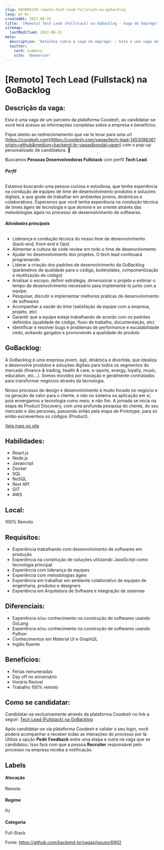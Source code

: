 ```yaml
---
slug: 984094139-remoto-tech-lead-fullstack-na-gobacklog
lang: pt-br
createdAt: 2021-08-31
title: '[Remoto] Tech Lead (Fullstack) na GoBacklog - Vaga de Emprego'
sitemap:
  lastModified: 2021-08-31
meta:
  description: 'Detalhes sobre a vaga de emprego: : Esta é uma vaga de um parceiro da plataforma Coodesh, ao candidatar-se você terá acesso as informações completas sobre a empresa e benefícios.  Fique atento ao redirecionamento que vai te levar para uma url [https://coodesh.com](https://coodesh.com/vagas/tech-lead-145309636?origin=github&medium=backend-br-vagas&modal=open) com o pop-up personalizado de candidatura. 👋 <p>Buscamos <strong>Pessoas Desenvolvedoras Fullstack</strong> com perfil <strong>Tech Lead</strong>.</p> <h6><strong>Perfil</strong></h6> <p>Estamos buscando uma pessoa curiosa e estudiosa, que tenha experiência na condução de equipes de time de desenvolvimento produtos e soluções digitais, e que goste de trabalhar em ambientes jovens, dinâmicos e colaborativos. Esperamos que você tenha experiência na condução técnica de times ágeis de tecnologia e que domine e se oriente através das metodologias ágeis no processo de desenvolvimento de softwares.</p> <h6><strong>Atividades principais</strong></h6> <ul> <li>Liderança e condução técnica do nosso time de desenvolvimento (back-end, front-end e Ops)</li> <li>Alimentar a cultura de code review em todo o time de desenvolvimento</li> <li>Ajudar no desenvolvimento dos projetos. O tech lead continuará programando</li> <li>Liderar a criação dos padrões de desenvolvimento da GoBacklog (parâmetros de qualidade para o código, boilerplates, componentização e reutilização de código)</li> <li>Analisar o escopo, definir estratégia, dimensionar o projeto e estimar o tempo de desenvolvimento necessário para implementá-lo junto com a equipe.</li> <li>Pesquisar, discutir e implementar melhores práticas de desenvolvimento de softwares&nbsp;</li> <li>Acompanhar a saúde do time (satisfação da equipe com a empresa, projeto, etc)</li> <li>Garantir que a equipe esteja trabalhando de acordo com os padrões definidos (qualidade de código, fluxo de trabalho, documentação, etc)</li> <li>Identificar e resolver bugs e problemas de performance e escalabilidade cedo, evitando gargalos e promovendo a qualidade do produto</li> </ul> <p></p>'
  twitter:
    card: summary
    site: '@nawarian'
---
```


# [Remoto] Tech Lead (Fullstack) na GoBacklog

## Descrição da vaga: 
Esta é uma vaga de um parceiro da plataforma Coodesh, ao candidatar-se você terá acesso as informações completas sobre a empresa e benefícios.


Fique atento ao redirecionamento que vai te levar para uma url [https://coodesh.com](https://coodesh.com/vagas/tech-lead-145309636?origin=github&medium=backend-br-vagas&modal=open) com o pop-up personalizado de candidatura. 👋
<p>Buscamos <strong>Pessoas Desenvolvedoras Fullstack</strong> com perfil <strong>Tech Lead</strong>.</p>
<h6><strong>Perfil</strong></h6>
<p>Estamos buscando uma pessoa curiosa e estudiosa, que tenha experiência na condução de equipes de time de desenvolvimento produtos e soluções digitais, e que goste de trabalhar em ambientes jovens, dinâmicos e colaborativos. Esperamos que você tenha experiência na condução técnica de times ágeis de tecnologia e que domine e se oriente através das metodologias ágeis no processo de desenvolvimento de softwares.</p>
<h6><strong>Atividades principais</strong></h6>
<ul>
<li>Liderança e condução técnica do nosso time de desenvolvimento (back-end, front-end e Ops)</li>
<li>Alimentar a cultura de code review em todo o time de desenvolvimento</li>
<li>Ajudar no desenvolvimento dos projetos. O tech lead continuará programando</li>
<li>Liderar a criação dos padrões de desenvolvimento da GoBacklog (parâmetros de qualidade para o código, boilerplates, componentização e reutilização de código)</li>
<li>Analisar o escopo, definir estratégia, dimensionar o projeto e estimar o tempo de desenvolvimento necessário para implementá-lo junto com a equipe.</li>
<li>Pesquisar, discutir e implementar melhores práticas de desenvolvimento de softwares&nbsp;</li>
<li>Acompanhar a saúde do time (satisfação da equipe com a empresa, projeto, etc)</li>
<li>Garantir que a equipe esteja trabalhando de acordo com os padrões definidos (qualidade de código, fluxo de trabalho, documentação, etc)</li>
<li>Identificar e resolver bugs e problemas de performance e escalabilidade cedo, evitando gargalos e promovendo a qualidade do produto</li>
</ul>
<p></p>

## GoBacklog: 
 <p>A GoBacklog é uma empresa jovem, ágil, dinâmica e divertida, que idealiza e desenvolve produtos e soluções digitais para todos os segmentos do mercado (finance &amp; trading, health &amp; care, e-sports, energy, loyalty, music, education, etc...). Somos movidos por inovação e geralmente contratados para transformar negócios através da tecnologia.</p>
<p>Nosso processo de design e desenvolvimento é muito focado no negócio e na geração de valor para o cliente, e não no sistema ou aplicação em si, pois enxergamos a tecnologia como meio, e não fim. A jornada se inicia na etapa de Product Discovery, com uma profunda pesquisa do cliente, do seu mercado e das personas, passando então pela etapa de Prototype, para só então escrevermos os códigos (Product).</p><a href='https://coodesh.com/empresas/gobacklog'>Veja mais no site</a>

 ## Habilidades: 
 - React.js 
- Node.js 
- Javascript 
- Docker 
- SQL 
- NoSQL 
- Rest API 
- GIT 
- AWS
## Local: 
 100% Remoto
## Requisitos: 
 - Experiência trabalhando com desenvolvimento de softwares em produção 
- Experiência na construção de soluções utilizando JavaScript como tecnologia principal 
- Experiência com liderança de equipes 
- Experiência com metodologias ágeis 
- Experiência em trabalhar em ambiente colaborativo de equipes de engenharia, produtos e designers 
- Experiência em Arquitetura de Software e integração de sistemas
## Diferenciais: 
 - Experiência e/ou conhecimento na construção de softwares usando GoLang 
- Experiência e/ou conhecimento na construção de softwares usando Python 
- Conhecimentos em Material UI e GraphQL 
- Inglês fluente
## Benefícios: 
 - Férias remuneradas 
- Day off no aniversário 
- Horário flexível 
- Trabalho 100% remoto
## Como se candidatar:
Candidatar-se exclusivamente através da plataforma Coodesh no link a seguir: [Tech Lead (Fullstack) na GoBacklog](https://coodesh.com/vagas/tech-lead-145309636?origin=github&medium=backend-br-vagas&modal=open)


Após candidatar-se via plataforma Coodesh e validar o seu login, você poderá acompanhar e receber todas as interações do processo por lá. Utilize a opção **Pedir Feedback** entre uma etapa e outra na vaga que se candidatou. Isso fará com que a pessoa **Recruiter** responsável pelo processo na empresa receba a notificação.
## Labels
#### Alocação
Remoto
#### Regime
PJ
#### Categoria
Full-Stack

Fonte: https://github.com/backend-br/vagas/issues/6902